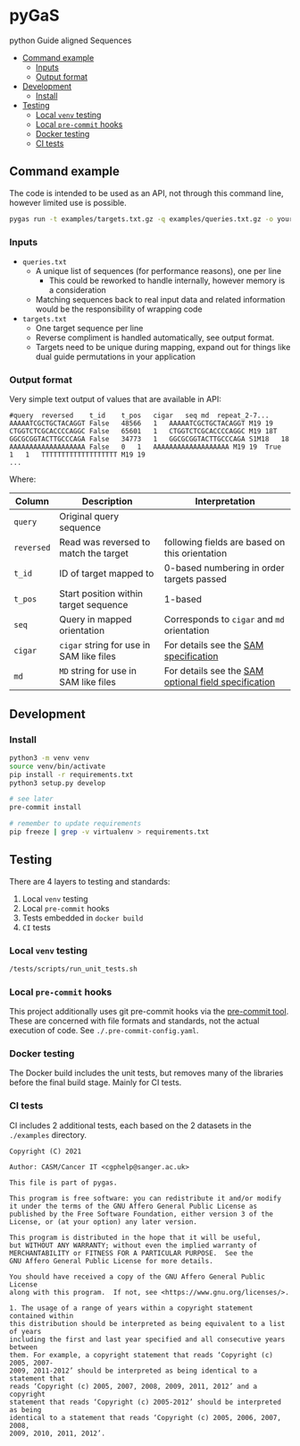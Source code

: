 # pyGaS

python Guide aligned Sequences

- [Command example](#command-example)
  - [Inputs](#inputs)
  - [Output format](#output-format)
- [Development](#development)
  - [Install](#install)
- [Testing](#testing)
  - [Local `venv` testing](#local-venv-testing)
  - [Local `pre-commit` hooks](#local-pre-commit-hooks)
  - [Docker testing](#docker-testing)
  - [CI tests](#ci-tests)

## Command example

The code is intended to be used as an API, not through this command line, however limited use is possible.

```bash
pygas run -t examples/targets.txt.gz -q examples/queries.txt.gz -o your_result.tsv
```

### Inputs

- `queries.txt`
  - A unique list of sequences (for performance reasons), one per line
    - This could be reworked to handle internally, however memory is a consideration
  - Matching sequences back to real input data and related information would be the responsibility of wrapping code
- `targets.txt`
  - One target sequence per line
  - Reverse compliment is handled automatically, see output format.
  - Targets need to be unique during mapping, expand out for things like dual guide permutations in your application

### Output format

Very simple text output of values that are available in API:

```text
#query	reversed	t_id	t_pos	cigar	seq	md	repeat_2-7...
AAAAATCGCTGCTACAGGT	False	48566	1	AAAAATCGCTGCTACAGGT	M19	19
CTGGTCTCGCACCCCAGGC	False	65601	1	CTGGTCTCGCACCCCAGGC	M19	18T
GGCGCGGTACTTGCCCAGA	False	34773	1	GGCGCGGTACTTGCCCAGA	S1M18	18
AAAAAAAAAAAAAAAAAAA	False	0	1	AAAAAAAAAAAAAAAAAAA	M19	19	True	1	1	TTTTTTTTTTTTTTTTTTT	M19	19
...
```

Where:

| Column     | Description                              | Interpretation                                                   |
|------------|------------------------------------------|------------------------------------------------------------------|
| `query`    | Original query sequence                  |                                                                  |
| `reversed` | Read was reversed to match the target    | following fields are based on this orientation                   |
| `t_id`     | ID of target mapped to                   | 0-based numbering in order targets passed                        |
| `t_pos`    | Start position within target sequence    | 1-based                                                          |
| `seq`      | Query in mapped orientation              | Corresponds to `cigar` and `md` orientation                      |
| `cigar`    | `cigar` string for use in SAM like files | For details see the [SAM specification][sam-spec]                |
| `md`       | `MD` string for use in SAM like files    | For details see the [SAM optional field specification][sam-opts] |

## Development

### Install

```bash
python3 -m venv venv
source venv/bin/activate
pip install -r requirements.txt
python3 setup.py develop

# see later
pre-commit install

# remember to update requirements
pip freeze | grep -v virtualenv > requirements.txt
```

## Testing

There are 4 layers to testing and standards:

1. Local `venv` testing
1. Local `pre-commit` hooks
1. Tests embedded in `docker build`
1. `CI` tests

### Local `venv` testing

```bash
/tests/scripts/run_unit_tests.sh
```

### Local `pre-commit` hooks

This project additionally uses git pre-commit hooks via the [pre-commit tool](https://pre-commit.com/).  These are concerned
with file formats and standards, not the actual execution of code.  See `./.pre-commit-config.yaml`.

### Docker testing

The Docker build includes the unit tests, but removes many of the libraries before the final build stage.  Mainly for CI tests.

### CI tests

CI includes 2 additional tests, each based on the 2 datasets in the `./examples` directory.

```
Copyright (C) 2021

Author: CASM/Cancer IT <cgphelp@sanger.ac.uk>

This file is part of pygas.

This program is free software: you can redistribute it and/or modify
it under the terms of the GNU Affero General Public License as
published by the Free Software Foundation, either version 3 of the
License, or (at your option) any later version.

This program is distributed in the hope that it will be useful,
but WITHOUT ANY WARRANTY; without even the implied warranty of
MERCHANTABILITY or FITNESS FOR A PARTICULAR PURPOSE.  See the
GNU Affero General Public License for more details.

You should have received a copy of the GNU Affero General Public License
along with this program.  If not, see <https://www.gnu.org/licenses/>.

1. The usage of a range of years within a copyright statement contained within
this distribution should be interpreted as being equivalent to a list of years
including the first and last year specified and all consecutive years between
them. For example, a copyright statement that reads ‘Copyright (c) 2005, 2007-
2009, 2011-2012’ should be interpreted as being identical to a statement that
reads ‘Copyright (c) 2005, 2007, 2008, 2009, 2011, 2012’ and a copyright
statement that reads ‘Copyright (c) 2005-2012’ should be interpreted as being
identical to a statement that reads ‘Copyright (c) 2005, 2006, 2007, 2008,
2009, 2010, 2011, 2012’.
```

<!-- refs -->

[sam-opts]: https://samtools.github.io/hts-specs/SAMtags.pdf
[sam-spec]: https://samtools.github.io/hts-specs/SAMv1.pdf
